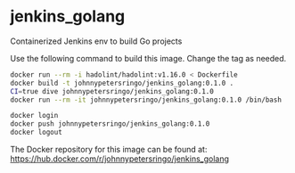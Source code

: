 # jenkins_golang

Containerized Jenkins env to build Go projects

Use the following command to build this image.  Change the tag as needed.

```bash
docker run --rm -i hadolint/hadolint:v1.16.0 < Dockerfile
docker build -t johnnypetersringo/jenkins_golang:0.1.0 .
CI=true dive johnnypetersringo/jenkins_golang:0.1.0
docker run --rm -it johnnypetersringo/jenkins_golang:0.1.0 /bin/bash

docker login
docker push johnnypetersringo/jenkins_golang:0.1.0
docker logout
```

The Docker repository for this image can be found at:
https://hub.docker.com/r/johnnypetersringo/jenkins_golang
